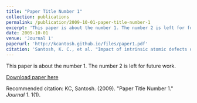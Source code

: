 ```yaml
---
title: "Paper Title Number 1"
collection: publications
permalink: /publication/2009-10-01-paper-title-number-1
excerpt: 'This paper is about the number 1. The number 2 is left for future work.'
date: 2009-10-01
venue: 'Journal 1'
paperurl: 'http://kcantosh.github.io/files/paper1.pdf'
citation: 'Santosh, K. C., et al. "Impact of intrinsic atomic defects on the electronic structure of MoS2 monolayers." Nanotechnology 25.37 (2014): 375703.'
---
```

This paper is about the number 1. The number 2 is left for future work.

[Download paper here](http://kcantosh.github.io/files/paper1.pdf)

Recommended citation: KC, Santosh. (2009). "Paper Title Number 1." <i>Journal 1</i>. 1(1).
